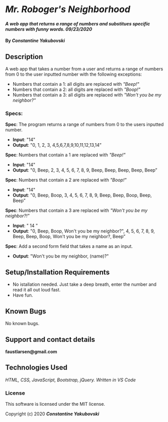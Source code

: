 
# _Mr. Roboger's Neighborhood_

#### _A web app that returns a range of numbers and substitues specific numbers with funny words.  09/23/2020_

#### By _**Constantine Yakubovski**_

## Description

A web app that takes a number from a user and returns a range of numbers from 0 to the user inputted number with the following exceptions:
-   Numbers that contain a 1: all digits are replaced with  _"Beep!"_
-   Numbers that contain a 2: all digits are replaced with  _"Boop!"_
-   Numbers that contain a 3: all digits are replaced with  _"Won't you be my neighbor?"_
### Specs:
   **Spec**: The program returns a range of numbers from 0 to the users inputted number.
-   **Input**: "14"
-   **Output**: "0, 1, 2, 3, 4,5,6,7,8,9,10,11,12,13,14”

**Spec**: Numbers that contain a 1 are replaced with _"Beep!"_
-   **Input**: "14"
-   **Output**: "0, Beep, 2, 3, 4, 5, 6, 7, 8, 9, Beep, Beep, Beep, Beep, Beep”

**Spec**: Numbers that contain a 2 are replaced with _"Boop!"_
-   **Input**: "14"
-   **Output**: "0, Beep, Boop, 3, 4, 5, 6, 7, 8, 9, Beep, Beep, Boop, Beep, Beep”

**Spec**: Numbers that contain a 3 are replaced with _"Won't you be my neighbor?!"_
-   **Input**: " 14 "
-   **Output**: "0, Beep, Boop, Won't you be my neighbor?", 4, 5, 6, 7, 8, 9, Beep, Beep, Boop, Won't you be my neighbor?, Beep”

**Spec**: Add a second form field that takes a name as an input.
-   **Output**: "Won't you be my neighbor, (name)?"

## Setup/Installation Requirements

*  No istallation needed. Just take a deep breath, enter the number and read it all out loud fast.
* Have fun.

## Known Bugs

No known bugs.

## Support and contact details

__faustlarsen@gmail.com__
 
## Technologies Used

_HTML, CSS, JavaScript, Bootstrap, jQuery._
_Written in VS Code_

### License

This software is licensed under the MIT license.

Copyright (c) 2020 **_Constantine Yakubovski_**